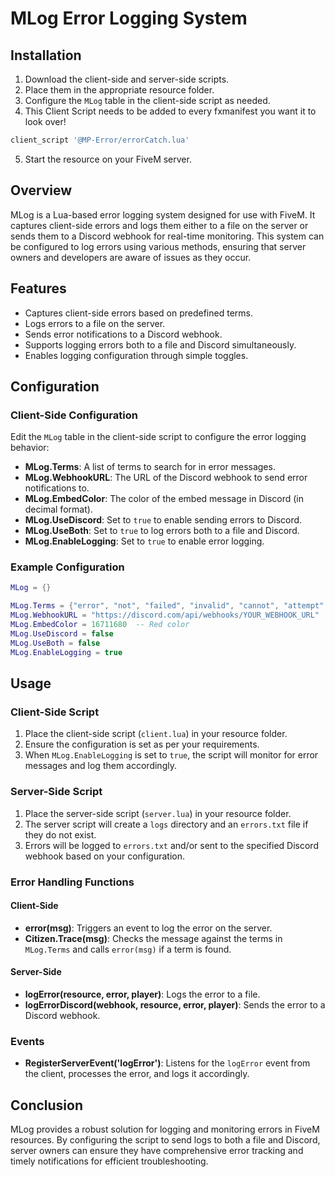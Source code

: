 # MLog Error Logging System

## Installation

1. Download the client-side and server-side scripts.
2. Place them in the appropriate resource folder.
3. Configure the `MLog` table in the client-side script as needed.
4. This Client Script needs to be added to every fxmanifest you want it to look over! 
```lua 
client_script '@MP-Error/errorCatch.lua'
```
5. Start the resource on your FiveM server.

## Overview

MLog is a Lua-based error logging system designed for use with FiveM. It captures client-side errors and logs them either to a file on the server or sends them to a Discord webhook for real-time monitoring. This system can be configured to log errors using various methods, ensuring that server owners and developers are aware of issues as they occur.

## Features

- Captures client-side errors based on predefined terms.
- Logs errors to a file on the server.
- Sends error notifications to a Discord webhook.
- Supports logging errors both to a file and Discord simultaneously.
- Enables logging configuration through simple toggles.

## Configuration

### Client-Side Configuration

Edit the `MLog` table in the client-side script to configure the error logging behavior:

- **MLog.Terms**: A list of terms to search for in error messages.
- **MLog.WebhookURL**: The URL of the Discord webhook to send error notifications to.
- **MLog.EmbedColor**: The color of the embed message in Discord (in decimal format).
- **MLog.UseDiscord**: Set to `true` to enable sending errors to Discord.
- **MLog.UseBoth**: Set to `true` to log errors both to a file and Discord.
- **MLog.EnableLogging**: Set to `true` to enable error logging.

### Example Configuration
```lua
MLog = {}

MLog.Terms = {"error", "not", "failed", "invalid", "cannot", "attempt", "typeerror", "function"}
MLog.WebhookURL = "https://discord.com/api/webhooks/YOUR_WEBHOOK_URL"
MLog.EmbedColor = 16711680  -- Red color
MLog.UseDiscord = false
MLog.UseBoth = false
MLog.EnableLogging = true
```

## Usage

### Client-Side Script

1. Place the client-side script (`client.lua`) in your resource folder.
2. Ensure the configuration is set as per your requirements.
3. When `MLog.EnableLogging` is set to `true`, the script will monitor for error messages and log them accordingly.

### Server-Side Script

1. Place the server-side script (`server.lua`) in your resource folder.
2. The server script will create a `logs` directory and an `errors.txt` file if they do not exist.
3. Errors will be logged to `errors.txt` and/or sent to the specified Discord webhook based on your configuration.

### Error Handling Functions

#### Client-Side
- **error(msg)**: Triggers an event to log the error on the server.
- **Citizen.Trace(msg)**: Checks the message against the terms in `MLog.Terms` and calls `error(msg)` if a term is found.

#### Server-Side
- **logError(resource, error, player)**: Logs the error to a file.
- **logErrorDiscord(webhook, resource, error, player)**: Sends the error to a Discord webhook.

### Events

- **RegisterServerEvent('logError')**: Listens for the `logError` event from the client, processes the error, and logs it accordingly.

## Conclusion

MLog provides a robust solution for logging and monitoring errors in FiveM resources. By configuring the script to send logs to both a file and Discord, server owners can ensure they have comprehensive error tracking and timely notifications for efficient troubleshooting.
